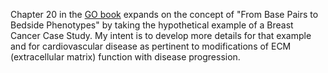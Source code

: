 Chapter 20 in the [GO book](https://link.springer.com/content/pdf/10.1007%2F978-1-4939-3743-1.pdf) expands on the concept of "From Base Pairs to Bedside Phenotypes" by taking the hypothetical example of a Breast Cancer Case Study. My intent is to develop more details for that example  and for cardiovascular disease as pertinent to modifications of ECM (extracellular matrix) function with disease progression. 
